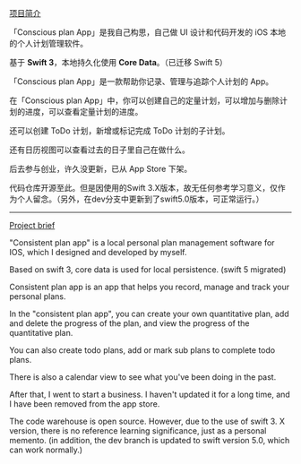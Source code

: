 [项目简介](https://www.jianshu.com/p/518f22dce9d2)

「Conscious plan App」是我自己构思，自己做 UI 设计和代码开发的 iOS 本地的个人计划管理软件。

基于 **Swift 3**，本地持久化使用 **Core Data**。（已迁移 Swift 5）

「Conscious plan App」是一款帮助你记录、管理与追踪个人计划的 App。

在「Conscious plan App」中，你可以创建自己的定量计划，可以增加与删除计划的进度，可以查看定量计划的进度。

还可以创建 ToDo 计划，新增或标记完成 ToDo 计划的子计划。

还有日历视图可以查看过去的日子里自己在做什么。

后去参与创业，许久没更新，已从 App Store 下架。

代码仓库开源至此。但是因使用的Swift 3.X版本，故无任何参考学习意义，仅作为个人留念。（另外，在dev分支中更新到了swift5.0版本，可正常运行。）

---

[Project brief](https://www.jianshu.com/p/518f22dce9d2)

"Consistent plan app" is a local personal plan management software for IOS, which I designed and developed by myself.

Based on swift 3, core data is used for local persistence. (swift 5 migrated)

Consistent plan app is an app that helps you record, manage and track your personal plans.

In the "consistent plan app", you can create your own quantitative plan, add and delete the progress of the plan, and view the progress of the quantitative plan.

You can also create todo plans, add or mark sub plans to complete todo plans.

There is also a calendar view to see what you've been doing in the past.

After that, I went to start a business. I haven't updated it for a long time, and I have been removed from the app store.

The code warehouse is open source. However, due to the use of swift 3. X version, there is no reference learning significance, just as a personal memento. (in addition, the dev branch is updated to swift version 5.0, which can work normally.)
